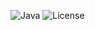 
![Java](https://img.shields.io/badge/Java-21-blue) ![License](https://img.shields.io/badge/license-MIT-yellow)
